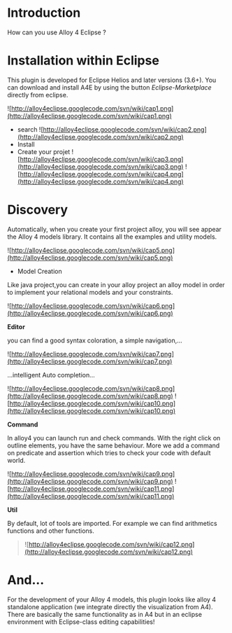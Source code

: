 # Introduction #

How can you use Alloy 4 Eclipse ?


# Installation within Eclipse #

This plugin is developed for Eclipse Helios and later versions (3.6+). You can download and install A4E by using the button _Eclipse-Marketplace_  directly from eclipse.

![http://alloy4eclipse.googlecode.com/svn/wiki/cap1.png](http://alloy4eclipse.googlecode.com/svn/wiki/cap1.png)

  * search
![http://alloy4eclipse.googlecode.com/svn/wiki/cap2.png](http://alloy4eclipse.googlecode.com/svn/wiki/cap2.png)
  * Install
  * Create your projet
![http://alloy4eclipse.googlecode.com/svn/wiki/cap3.png](http://alloy4eclipse.googlecode.com/svn/wiki/cap3.png)
![http://alloy4eclipse.googlecode.com/svn/wiki/cap4.png](http://alloy4eclipse.googlecode.com/svn/wiki/cap4.png)

# Discovery #

Automatically, when you create your first project alloy, you will see appear the Alloy 4 models library. It contains all the examples and utility models.

![http://alloy4eclipse.googlecode.com/svn/wiki/cap5.png](http://alloy4eclipse.googlecode.com/svn/wiki/cap5.png)

  * Model Creation

Like java project,you can create in your alloy project an alloy model in order to implement your relational models and your constraints.

![http://alloy4eclipse.googlecode.com/svn/wiki/cap6.png](http://alloy4eclipse.googlecode.com/svn/wiki/cap6.png)

**Editor**

you can find a good syntax coloration, a simple navigation,...

![http://alloy4eclipse.googlecode.com/svn/wiki/cap7.png](http://alloy4eclipse.googlecode.com/svn/wiki/cap7.png)

...intelligent Auto completion...

![http://alloy4eclipse.googlecode.com/svn/wiki/cap8.png](http://alloy4eclipse.googlecode.com/svn/wiki/cap8.png)
![http://alloy4eclipse.googlecode.com/svn/wiki/cap10.png](http://alloy4eclipse.googlecode.com/svn/wiki/cap10.png)

**Command**

In alloy4 you can launch run and check commands. With the right click on outline elements, you have the same behaviour. More we add a command on predicate and assertion which tries to check your code with default world.

![http://alloy4eclipse.googlecode.com/svn/wiki/cap9.png](http://alloy4eclipse.googlecode.com/svn/wiki/cap9.png)
![http://alloy4eclipse.googlecode.com/svn/wiki/cap11.png](http://alloy4eclipse.googlecode.com/svn/wiki/cap11.png)

**Util**

By default, lot of tools are imported. For example we can find arithmetics functions and other functions.

> ![http://alloy4eclipse.googlecode.com/svn/wiki/cap12.png](http://alloy4eclipse.googlecode.com/svn/wiki/cap12.png)



# And... #

For the development of your Alloy 4 models, this plugin looks like alloy 4 standalone application (we integrate directly the visualization from A4). There are basically the same functionality as in A4 but in an eclipse environment with Eclipse-class editing capabilities!